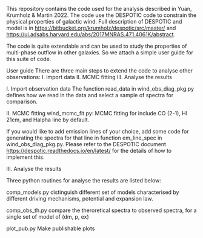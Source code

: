 This repository contains the code used for the analysis described in Yuan, Krumholz & Martin 2022. The code use the DESPOTIC code to constrain the physical properties of galactic wind. Full description of DESPOTIC and model is in https://bitbucket.org/krumholz/despotic/src/master/ and https://ui.adsabs.harvard.edu/abs/2017MNRAS.471.4061K/abstract.

The code is quite extendable and can be used to study the properties of multi-phase outflow in other galaxies. So we attach a simple user guide for this suite of code.

User guide
There are three main steps to extend the code to analyse other observations: I. import data II. MCMC fitting III. Analyse the results

I. Import observation data
The function read_data in wind_obs_diag_pkg.py defines how we read in the data and select a sample of spectra for comparison.

II. MCMC fitting
wind_mcmc_fit.py: MCMC fitting for include CO (2-1), HI 21cm, and Halpha line by default. 

If you would like to add emission lines of your choice, add some code for generating the spectra for that line in function em_line_spec in wind_obs_diag_pkg.py. Please refer to the DESPOTIC document https://despotic.readthedocs.io/en/latest/ for the details of how to implement this.


III. Analyse the results

Three python routines for analyse the results are listed below:

comp_models.py distinguish different set of models characterised by different driving mechanisms, potential and expansion law.

comp_obs_th.py compare the theroretical spectra to observed spectra, for a single set of model of (dm, p, ex)

plot_pub.py Make publishable plots





